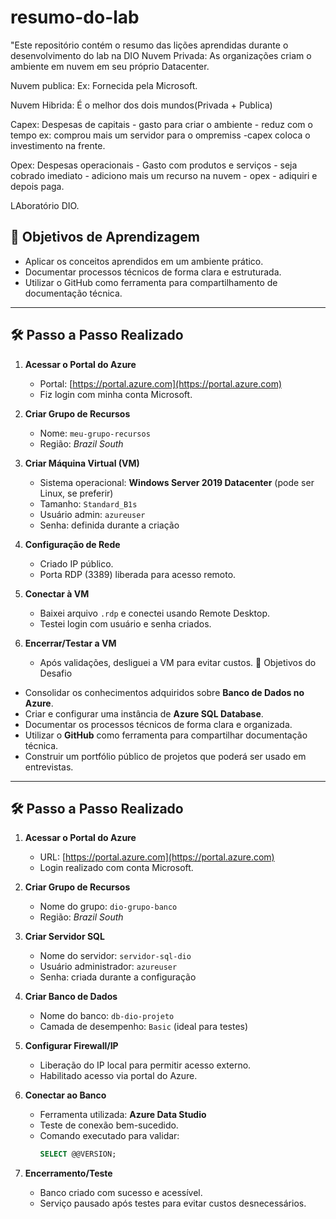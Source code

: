 # resumo-do-lab
"Este repositório contém o resumo das lições aprendidas durante o desenvolvimento do lab na DIO
Nuvem Privada: As organizações criam o ambiente em nuvem em seu próprio Datacenter.

Nuvem publica: Ex: Fornecida pela Microsoft.

Nuvem Hibrida: É o melhor dos dois mundos(Privada + Publica)

Capex: Despesas de capitais - gasto para criar o ambiente - reduz com o tempo ex: comprou mais um servidor para o ompremiss -capex coloca o investimento na frente.

Opex:  Despesas operacionais - Gasto com produtos e serviços - seja cobrado imediato - adiciono mais um recurso na nuvem - opex - adiquiri e depois paga.

LAboratório DIO.

## 🎯 Objetivos de Aprendizagem
- Aplicar os conceitos aprendidos em um ambiente prático.
- Documentar processos técnicos de forma clara e estruturada.
- Utilizar o GitHub como ferramenta para compartilhamento de documentação técnica.

---

## 🛠️ Passo a Passo Realizado
1. **Acessar o Portal do Azure**  
   - Portal: [https://portal.azure.com](https://portal.azure.com)  
   - Fiz login com minha conta Microsoft.  

2. **Criar Grupo de Recursos**  
   - Nome: `meu-grupo-recursos`  
   - Região: *Brazil South*  

3. **Criar Máquina Virtual (VM)**  
   - Sistema operacional: **Windows Server 2019 Datacenter** (pode ser Linux, se preferir)  
   - Tamanho: `Standard_B1s`  
   - Usuário admin: `azureuser`  
   - Senha: definida durante a criação  

4. **Configuração de Rede**  
   - Criado IP público.  
   - Porta RDP (3389) liberada para acesso remoto.  

5. **Conectar à VM**  
   - Baixei arquivo `.rdp` e conectei usando Remote Desktop.  
   - Testei login com usuário e senha criados.  

6. **Encerrar/Testar a VM**  
   - Após validações, desliguei a VM para evitar custos.   🎯 Objetivos do Desafio
- Consolidar os conhecimentos adquiridos sobre **Banco de Dados no Azure**.  
- Criar e configurar uma instância de **Azure SQL Database**.  
- Documentar os processos técnicos de forma clara e organizada.  
- Utilizar o **GitHub** como ferramenta para compartilhar documentação técnica.  
- Construir um portfólio público de projetos que poderá ser usado em entrevistas.  

---

## 🛠️ Passo a Passo Realizado

1. **Acessar o Portal do Azure**  
   - URL: [https://portal.azure.com](https://portal.azure.com)  
   - Login realizado com conta Microsoft.  

2. **Criar Grupo de Recursos**  
   - Nome do grupo: `dio-grupo-banco`  
   - Região: *Brazil South*  

3. **Criar Servidor SQL**  
   - Nome do servidor: `servidor-sql-dio`  
   - Usuário administrador: `azureuser`  
   - Senha: criada durante a configuração  

4. **Criar Banco de Dados**  
   - Nome do banco: `db-dio-projeto`  
   - Camada de desempenho: `Basic` (ideal para testes)  

5. **Configurar Firewall/IP**  
   - Liberação do IP local para permitir acesso externo.  
   - Habilitado acesso via portal do Azure.  

6. **Conectar ao Banco**  
   - Ferramenta utilizada: **Azure Data Studio**  
   - Teste de conexão bem-sucedido.  
   - Comando executado para validar:  
     ```sql
     SELECT @@VERSION;
     ```  

7. **Encerramento/Teste**  
   - Banco criado com sucesso e acessível.  
   - Serviço pausado após testes para evitar custos desnecessários.  

